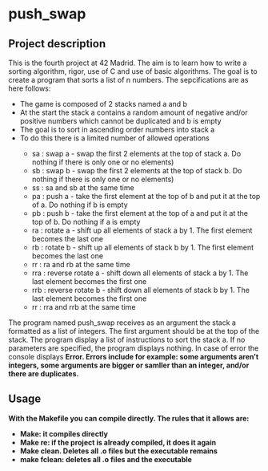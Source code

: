 <h1>push_swap</h1>
<h2>Project description</h2>
<div>
<!--  <a href="https://github.com/JaeSeoKim/badge42">
    <img align="center" src="https://badge42.herokuapp.com/api/project/samoreno/ft_printf"/>
  </a> -->
  <p>This is the fourth project at 42 Madrid. The aim is to learn how to write a sorting algorithm, rigor, use of C and use of basic algorithms. The goal is to create a program that sorts a list of n numbers. The sepcifications are as here follows:
  <ul>
    <li>The game is composed of 2 stacks named a and b</li>
    <li>At the start the stack a contains a random amount of negative and/or positive numbers which cannot be duplicated and b is empty</li>
    <li>The goal is to sort in ascending order numbers into stack a</li>
    <li>To do this there is a limited number of allowed operations</li>
    <ul>
      <li>sa : swap a - swap the first 2 elements at the top of stack a. Do nothing if there is only one or no elements)</li>
      <li>sb : swap b - swap the first 2 elements at the top of stack b. Do nothing if there is only one or no elements)</li>
      <li>ss : sa and sb at the same time</li>
      <li>pa : push a - take the first element at the top of b and put it at the top of a. Do nothing if b is empty</li>
      <li>pb : push b - take the first element at the top of a and put it at the top of b. Do nothing if a is empty</li>
      <li>ra : rotate a - shift up all elements of stack a by 1. The first element becomes the last one</li>
      <li>rb : rotate b - shift up all elements of stack b by 1. The first element becomes the last one</li>
      <li>rr : ra and rb at the same time</li>
      <li>rra : reverse rotate a - shift down all elements of stack a by 1. The last element becomes the first one</li>
      <li>rrb : reverse rotate b - shift down all elements of stack b by 1. The last element becomes the first one</li>
      <li>rr : rra and rrb at the same time</li>
    </ul>
  </ul>
  </p>
  <p>
  The program named push_swap receives as an argument the stack a formatted as a list of integers. The first argument should be at the top of the stack. The program display a list of instructions to sort the stack a. If no parameters are specified, the program displays nothing. In case of error the console displays <b>Error<b/>. Errors include for example: some arguments aren’t integers, some arguments are bigger or samller than an integer, and/or there are duplicates.
  </p>
</div>
<h2>Usage</h2>
<div>
    <p>
        With the Makefile you can compile directly. The rules that it allows are:
        <ul>
         <li>Make: it compiles directly</li>
         <li>Make re: if the project is already compiled, it does it again</li>
         <li>Make clean. Deletes all .o files but the executable remains</li>
         <li>make fclean: deletes all .o files and the executable</li>
    </ul>
    </p>
</div>
